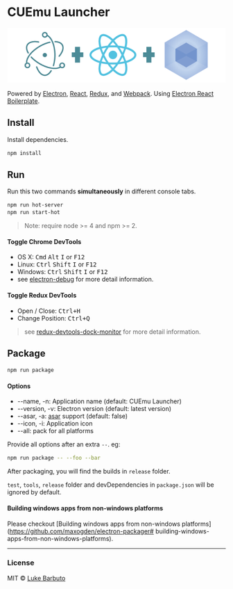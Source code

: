 # CUEmu Launcher

![](erb-logo.png)

Powered by
[Electron](http://electron.atom.io/),
[React](https://facebook.github.io/react/),
[Redux](https://github.com/rackt/redux), and
[Webpack](http://webpack.github.io/docs/).
Using
[Electron React Boilerplate](
https://github.com/chentsulin/electron-react-boilerplate).

## Install

Install dependencies.

```bash
npm install
```

## Run

Run this two commands __simultaneously__ in different console tabs.

```bash
npm run hot-server
npm run start-hot
```

> Note: require node >= 4 and npm >= 2.

#### Toggle Chrome DevTools

- OS X: <kbd>Cmd</kbd> <kbd>Alt</kbd> <kbd>I</kbd> or <kbd>F12</kbd>
- Linux: <kbd>Ctrl</kbd> <kbd>Shift</kbd> <kbd>I</kbd> or <kbd>F12</kbd>
- Windows: <kbd>Ctrl</kbd> <kbd>Shift</kbd> <kbd>I</kbd> or <kbd>F12</kbd>
- see [electron-debug](https://github.com/sindresorhus/electron-debug)
  for more detail information.

#### Toggle Redux DevTools

- Open / Close: <kbd>Ctrl+H</kbd>
- Change Position: <kbd>Ctrl+Q</kbd>

> see [redux-devtools-dock-monitor](
  https://github.com/gaearon/redux-devtools-dock-monitor)
  for more detail information.

## Package

```bash
npm run package
```

#### Options

- --name, -n: Application name (default: CUEmu Launcher)
- --version, -v: Electron version (default: latest version)
- --asar, -a: [asar](https://github.com/atom/asar) support (default:
  false)
- --icon, -i: Application icon
- --all: pack for all platforms

Provide all options after an extra `--`. eg:

```bash
npm run package -- --foo --bar
```

After packaging, you will find the builds in `release` folder.

`test`, `tools`, `release` folder and devDependencies in `package.json`
will be ignored by default.

#### Building windows apps from non-windows platforms

Please checkout [Building windows apps from non-windows
platforms](https://github.com/maxogden/electron-packager#
building-windows-apps-from-non-windows-platforms).

---

### License

MIT © [Luke Barbuto](https://github.com/lexun)
